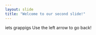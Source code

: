 ```yaml
---
layout: slide
title: "Welcome to our second slide!"
---
```

iets grappigs
Use the left arrow to go back!
